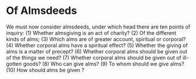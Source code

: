 # Of Almsdeeds

We must now consider almsdeeds, under which head there are ten points of inquiry:
(1) Whether almsgiving is an act of charity?
(2) Of the different kinds of alms;
(3) Which alms are of greater account, spiritual or corporal?
(4) Whether corporal alms have a spiritual effect?
(5) Whether the giving of alms is a matter of precept?
(6) Whether corporal alms should be given out of the things we need?
(7) Whether corporal alms should be given out of ill-gotten goods?
(8) Who can give alms?
(9) To whom should we give alms?
(10) How should alms be given ?